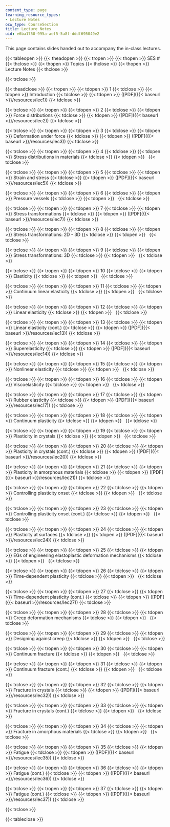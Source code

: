 ```yaml
---
content_type: page
learning_resource_types:
- Lecture Notes
ocw_type: CourseSection
title: Lecture Notes
uid: e6ba1750-995a-aef5-5a8f-dddf695049e2
---
```


This page contains slides handed out to accompany the in-class lectures.

{{< tableopen >}}
{{< theadopen >}}
{{< tropen >}}
{{< thopen >}}
SES #
{{< thclose >}}
{{< thopen >}}
Topics
{{< thclose >}}
{{< thopen >}}
Lecture Notes
{{< thclose >}}

{{< trclose >}}

{{< theadclose >}}
{{< tropen >}}
{{< tdopen >}}
1
{{< tdclose >}}
{{< tdopen >}}
Introduction
{{< tdclose >}}
{{< tdopen >}}
([PDF]({{< baseurl >}}/resources/lec1))
{{< tdclose >}}

{{< trclose >}}
{{< tropen >}}
{{< tdopen >}}
2
{{< tdclose >}}
{{< tdopen >}}
Force distributions
{{< tdclose >}}
{{< tdopen >}}
([PDF]({{< baseurl >}}/resources/lec2))
{{< tdclose >}}

{{< trclose >}}
{{< tropen >}}
{{< tdopen >}}
3
{{< tdclose >}}
{{< tdopen >}}
Deformation under force
{{< tdclose >}}
{{< tdopen >}}
([PDF]({{< baseurl >}}/resources/lec3))
{{< tdclose >}}

{{< trclose >}}
{{< tropen >}}
{{< tdopen >}}
4
{{< tdclose >}}
{{< tdopen >}}
Stress distributions in materials
{{< tdclose >}}
{{< tdopen >}}
 
{{< tdclose >}}

{{< trclose >}}
{{< tropen >}}
{{< tdopen >}}
5
{{< tdclose >}}
{{< tdopen >}}
Strain and stress
{{< tdclose >}}
{{< tdopen >}}
([PDF]({{< baseurl >}}/resources/lec5))
{{< tdclose >}}

{{< trclose >}}
{{< tropen >}}
{{< tdopen >}}
6
{{< tdclose >}}
{{< tdopen >}}
Pressure vessels
{{< tdclose >}}
{{< tdopen >}}
 
{{< tdclose >}}

{{< trclose >}}
{{< tropen >}}
{{< tdopen >}}
7
{{< tdclose >}}
{{< tdopen >}}
Stress transformations
{{< tdclose >}}
{{< tdopen >}}
([PDF]({{< baseurl >}}/resources/lec7))
{{< tdclose >}}

{{< trclose >}}
{{< tropen >}}
{{< tdopen >}}
8
{{< tdclose >}}
{{< tdopen >}}
Stress transformations: 2D - 3D
{{< tdclose >}}
{{< tdopen >}}
 
{{< tdclose >}}

{{< trclose >}}
{{< tropen >}}
{{< tdopen >}}
9
{{< tdclose >}}
{{< tdopen >}}
Stress transformations: 3D
{{< tdclose >}}
{{< tdopen >}}
 
{{< tdclose >}}

{{< trclose >}}
{{< tropen >}}
{{< tdopen >}}
10
{{< tdclose >}}
{{< tdopen >}}
Elasticity
{{< tdclose >}}
{{< tdopen >}}
 
{{< tdclose >}}

{{< trclose >}}
{{< tropen >}}
{{< tdopen >}}
11
{{< tdclose >}}
{{< tdopen >}}
Continuum linear elasticity
{{< tdclose >}}
{{< tdopen >}}
 
{{< tdclose >}}

{{< trclose >}}
{{< tropen >}}
{{< tdopen >}}
12
{{< tdclose >}}
{{< tdopen >}}
Linear elasticity
{{< tdclose >}}
{{< tdopen >}}
 
{{< tdclose >}}

{{< trclose >}}
{{< tropen >}}
{{< tdopen >}}
13
{{< tdclose >}}
{{< tdopen >}}
Linear elasticity (cont.)
{{< tdclose >}}
{{< tdopen >}}
([PDF]({{< baseurl >}}/resources/lec13))
{{< tdclose >}}

{{< trclose >}}
{{< tropen >}}
{{< tdopen >}}
14
{{< tdclose >}}
{{< tdopen >}}
Superelasticity
{{< tdclose >}}
{{< tdopen >}}
([PDF]({{< baseurl >}}/resources/lec14))
{{< tdclose >}}

{{< trclose >}}
{{< tropen >}}
{{< tdopen >}}
15
{{< tdclose >}}
{{< tdopen >}}
Nonlinear elasticity
{{< tdclose >}}
{{< tdopen >}}
 
{{< tdclose >}}

{{< trclose >}}
{{< tropen >}}
{{< tdopen >}}
16
{{< tdclose >}}
{{< tdopen >}}
Viscoelasticity
{{< tdclose >}}
{{< tdopen >}}
 
{{< tdclose >}}

{{< trclose >}}
{{< tropen >}}
{{< tdopen >}}
17
{{< tdclose >}}
{{< tdopen >}}
Rubber elasticity
{{< tdclose >}}
{{< tdopen >}}
([PDF]({{< baseurl >}}/resources/lec17))
{{< tdclose >}}

{{< trclose >}}
{{< tropen >}}
{{< tdopen >}}
18
{{< tdclose >}}
{{< tdopen >}}
Continuum plasticity
{{< tdclose >}}
{{< tdopen >}}
 
{{< tdclose >}}

{{< trclose >}}
{{< tropen >}}
{{< tdopen >}}
19
{{< tdclose >}}
{{< tdopen >}}
Plasticity in crystals
{{< tdclose >}}
{{< tdopen >}}
 
{{< tdclose >}}

{{< trclose >}}
{{< tropen >}}
{{< tdopen >}}
20
{{< tdclose >}}
{{< tdopen >}}
Plasticity in crystals (cont.)
{{< tdclose >}}
{{< tdopen >}}
([PDF]({{< baseurl >}}/resources/lec20))
{{< tdclose >}}

{{< trclose >}}
{{< tropen >}}
{{< tdopen >}}
21
{{< tdclose >}}
{{< tdopen >}}
Plasticity in amorphous materials
{{< tdclose >}}
{{< tdopen >}}
([PDF]({{< baseurl >}}/resources/lec21))
{{< tdclose >}}

{{< trclose >}}
{{< tropen >}}
{{< tdopen >}}
22
{{< tdclose >}}
{{< tdopen >}}
Controlling plasticity onset
{{< tdclose >}}
{{< tdopen >}}
 
{{< tdclose >}}

{{< trclose >}}
{{< tropen >}}
{{< tdopen >}}
23
{{< tdclose >}}
{{< tdopen >}}
Controlling plasticity onset (cont.)
{{< tdclose >}}
{{< tdopen >}}
 
{{< tdclose >}}

{{< trclose >}}
{{< tropen >}}
{{< tdopen >}}
24
{{< tdclose >}}
{{< tdopen >}}
Plasticity at surfaces
{{< tdclose >}}
{{< tdopen >}}
([PDF]({{< baseurl >}}/resources/lec24))
{{< tdclose >}}

{{< trclose >}}
{{< tropen >}}
{{< tdopen >}}
25
{{< tdclose >}}
{{< tdopen >}}
EGs of engineering elastoplastic deformation mechanisms
{{< tdclose >}}
{{< tdopen >}}
 
{{< tdclose >}}

{{< trclose >}}
{{< tropen >}}
{{< tdopen >}}
26
{{< tdclose >}}
{{< tdopen >}}
Time-dependent plasticity
{{< tdclose >}}
{{< tdopen >}}
 
{{< tdclose >}}

{{< trclose >}}
{{< tropen >}}
{{< tdopen >}}
27
{{< tdclose >}}
{{< tdopen >}}
Time-dependent plasticity (cont.)
{{< tdclose >}}
{{< tdopen >}}
([PDF]({{< baseurl >}}/resources/lec27))
{{< tdclose >}}

{{< trclose >}}
{{< tropen >}}
{{< tdopen >}}
28
{{< tdclose >}}
{{< tdopen >}}
Creep deformation mechanisms
{{< tdclose >}}
{{< tdopen >}}
 
{{< tdclose >}}

{{< trclose >}}
{{< tropen >}}
{{< tdopen >}}
29
{{< tdclose >}}
{{< tdopen >}}
Designing against creep
{{< tdclose >}}
{{< tdopen >}}
 
{{< tdclose >}}

{{< trclose >}}
{{< tropen >}}
{{< tdopen >}}
30
{{< tdclose >}}
{{< tdopen >}}
Continuum fracture
{{< tdclose >}}
{{< tdopen >}}
 
{{< tdclose >}}

{{< trclose >}}
{{< tropen >}}
{{< tdopen >}}
31
{{< tdclose >}}
{{< tdopen >}}
Continuum fracture (cont.)
{{< tdclose >}}
{{< tdopen >}}
 
{{< tdclose >}}

{{< trclose >}}
{{< tropen >}}
{{< tdopen >}}
32
{{< tdclose >}}
{{< tdopen >}}
Fracture in crystals
{{< tdclose >}}
{{< tdopen >}}
([PDF]({{< baseurl >}}/resources/lec32))
{{< tdclose >}}

{{< trclose >}}
{{< tropen >}}
{{< tdopen >}}
33
{{< tdclose >}}
{{< tdopen >}}
Fracture in crystals (cont.)
{{< tdclose >}}
{{< tdopen >}}
 
{{< tdclose >}}

{{< trclose >}}
{{< tropen >}}
{{< tdopen >}}
34
{{< tdclose >}}
{{< tdopen >}}
Fracture in amorphous materials
{{< tdclose >}}
{{< tdopen >}}
 
{{< tdclose >}}

{{< trclose >}}
{{< tropen >}}
{{< tdopen >}}
35
{{< tdclose >}}
{{< tdopen >}}
Fatigue
{{< tdclose >}}
{{< tdopen >}}
([PDF]({{< baseurl >}}/resources/lec35))
{{< tdclose >}}

{{< trclose >}}
{{< tropen >}}
{{< tdopen >}}
36
{{< tdclose >}}
{{< tdopen >}}
Fatigue (cont.)
{{< tdclose >}}
{{< tdopen >}}
([PDF]({{< baseurl >}}/resources/lec36))
{{< tdclose >}}

{{< trclose >}}
{{< tropen >}}
{{< tdopen >}}
37
{{< tdclose >}}
{{< tdopen >}}
Fatigue (cont.)
{{< tdclose >}}
{{< tdopen >}}
([PDF]({{< baseurl >}}/resources/lec37))
{{< tdclose >}}

{{< trclose >}}

{{< tableclose >}}